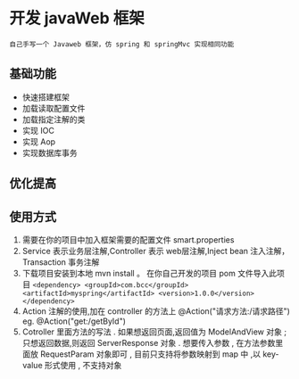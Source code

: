 # 开发 javaWeb 框架 #
    自己手写一个 Javaweb 框架，仿 spring 和 springMvc 实现相同功能
## 基础功能 ##
- 快速搭建框架
- 加载读取配置文件
- 加载指定注解的类
- 实现 IOC
- 实现 Aop
- 实现数据库事务
## 优化提高 ##
## 使用方式 ##

1. 需要在你的项目中加入框架需要的配置文件 smart.properties
1. Service 表示业务层注解,Controller 表示 web层注解,Inject bean 注入注解，Transaction 事务注解
1. 下载项目安装到本地 mvn install 。 在你自己开发的项目 pom 文件导入此项目 `<dependency>
            <groupId>com.bcc</groupId>
            <artifactId>myspring</artifactId>
            <version>1.0.0</version>
        </dependency>`
1. Action 注解的使用,加在 controller 的方法上 @Action("请求方法:/请求路径")  eg. @Action("get:/getById")
1. Cotroller 里面方法的写法 . 如果想返回页面,返回值为 ModelAndView 对象 ; 只想返回数据,则返回 ServerResponse 对象 . 想要传入参数 , 在方法参数里面放 RequestParam 对象即可 , 目前只支持将参数映射到 map 中 ,以 key-value 形式使用 , 不支持对象
